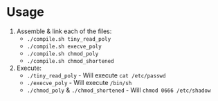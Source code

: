 # Usage
1. Assemble & link each of the files: 
    * `./compile.sh tiny_read_poly`
    * `./compile.sh execve_poly`
    * `./compile.sh chmod_poly`
    * `./compile.sh chmod_shortened`
2. Execute:
    * `./tiny_read_poly` - Will execute `cat /etc/passwd`
    * `./execve_poly` - Will execute `/bin/sh`
    * `./chmod_poly` & `./chmod_shortened` - Will `chmod 0666 /etc/shadow`
